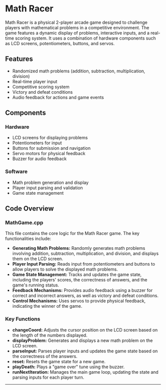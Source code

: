 # Math Racer

Math Racer is a physical 2-player arcade game designed to challenge players with mathematical problems in a competitive environment. The game features a dynamic display of problems, interactive inputs, and a real-time scoring system. It uses a combination of hardware components such as LCD screens, potentiometers, buttons, and servos.

## Features

- Randomized math problems (addition, subtraction, multiplication, division)
- Real-time player input
- Competitive scoring system
- Victory and defeat conditions
- Audio feedback for actions and game events

## Components

### Hardware

- LCD screens for displaying problems
- Potentiometers for input
- Buttons for submission and navigation
- Servo motors for physical feedback
- Buzzer for audio feedback

### Software

- Math problem generation and display
- Player input parsing and validation
- Game state management

## Code Overview

### MathGame.cpp

This file contains the core logic for the Math Racer game. The key functionalities include:

- **Generating Math Problems:** Randomly generates math problems involving addition, subtraction, multiplication, and division, and displays them on the LCD screen.
- **Player Input Parsing:** Reads input from potentiometers and buttons to allow players to solve the displayed math problems.
- **Game State Management:** Tracks and updates the game state, including the players' scores, the correctness of answers, and the game's running status.
- **Feedback Mechanisms:** Provides audio feedback using a buzzer for correct and incorrect answers, as well as victory and defeat conditions.
- **Control Mechanisms:** Uses servos to provide physical feedback, indicating the winner of the game.

### Key Functions

- **changeCoord:** Adjusts the cursor position on the LCD screen based on the length of the numbers displayed.
- **displayProblem:** Generates and displays a new math problem on the LCD screen.
- **parseInput:** Parses player inputs and updates the game state based on the correctness of the answers.
- **reset:** Resets the game state for a new game.
- **playDeath:** Plays a "game over" tune using the buzzer.
- **runNextIteration:** Manages the main game loop, updating the state and parsing inputs for each player turn.

---
